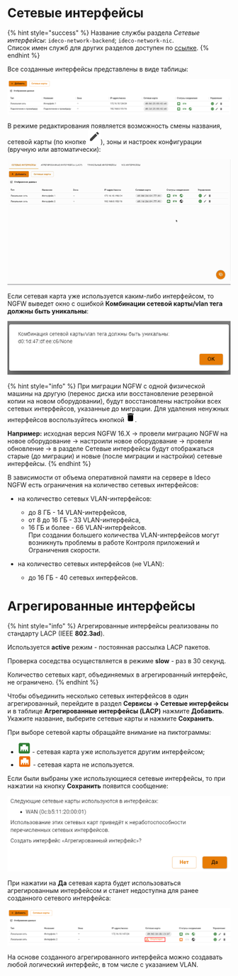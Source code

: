 # Сетевые интерфейсы

{% hint style="success" %}
Название службы раздела *Сетевые интерфейсы*: `ideco-network-backend`; `ideco-network-nic`. \
Список имен служб для других разделов доступен по [ссылке](/settings/server-management/terminal.md).
{% endhint %}

Все созданные интерфейсы представлены в виде таблицы:

![](/.gitbook/assets/network-interfaces1.png)

В режиме редактирования появляется возможность смены названия, сетевой карты (по кнопке ![](/.gitbook/assets/icon-edit.png)), зоны и настроек конфигурации (вручную или автоматически): 

![](/.gitbook/assets/network-interfaces.gif)

<!-- Для перехода к редактированию интерфейса нажмите на ![](/.gitbook/assets/icon-edit.png) в столбце редактирования. -->

Если сетевая карта уже используется каким-либо интерфейсом, то NGFW выведет окно с ошибкой **Комбинации сетевой карты/vlan тега должны быть уникальны**:

![](/.gitbook/assets/network-interfaces4.png)

{% hint style="info" %}
При миграции NGFW с одной физической машины на другую (перенос диска или восстановление резервной копии на новом оборудовании), будут восстановлены настройки всех сетевых интерфейсов, указанные до миграции. Для удаления ненужных интерфейсов воспользуйтесь кнопкой ![](/.gitbook/assets/delete_icon.png).

**Например:** исходная версия NGFW 16.Х -> провели миграцию NGFW на новое оборудование -> настроили новое оборудование -> провели обновление -> в разделе Сетевые интерфейсы будут отображаться старые (до миграции) и новые (после миграции и настройки) сетевые интерфейсы.
{% endhint %}

В зависимости от объема оперативной памяти на сервере в Ideco NGFW есть ограничения на количество сетевых интерфейсов:

* на количество сетевых VLAN-интерфейсов:
  * до 8 ГБ - 14 VLAN-интерфейсов,
  * от 8 до 16 ГБ - 33 VLAN-интерфейса,
  * 16 ГБ и более - 66 VLAN-интерфейсов. \
При создании большего количества VLAN-интерфейсов могут возникнуть проблемы в работе Контроля приложений и Ограничения скорости.

* на количество сетевых интерфейсов (не VLAN):
  * до 16 ГБ - 40 сетевых интерфейсов.

# Агрегированные интерфейсы

{% hint style="info" %}
Агрегированные интерфейсы реализованы по стандарту LACP (IEEE **802.3ad**). 

Используется **active** режим - постоянная рассылка LACP пакетов. 

Проверка соседства осуществляется в режиме **slow** - раз в 30 секунд. 

Количество сетевых карт, объединяемых в агрегированный интерфейс, не ограничено.
{% endhint %}

Чтобы объединить несколько сетевых интерфейсов в один агрегированный, перейдите в раздел **Сервисы -> Сетевые интерфейсы** и в таблице **Агрегированные интерфейсы (LACP)** нажмите **Добавить**. Укажите название, выберите сетевые карты и нажмите **Сохранить**.

При выборе сетевой карты обращайте внимание на пиктограммы:

* ![](/.gitbook/assets/icon-agg1.png) - сетевая карта уже используется другим интерфейсом;
* ![](/.gitbook/assets/icon-agg.png) - сетевая карта не используется.

Если были выбраны уже использующиеся сетевые интерфейсы, то при нажатии на кнопку **Сохранить** появится сообщение:

![](/.gitbook/assets/aggregated.png)

При нажатии на **Да** сетевая карта будет использоваться агрегированным интерфейсом и станет недоступна для ранее созданного сетевого интерфейса:

![](/.gitbook/assets/aggregated1.png)

На основе созданного агрегированного интерфейса можно создавать любой логический интерфейс, в том числе с указанием VLAN.
